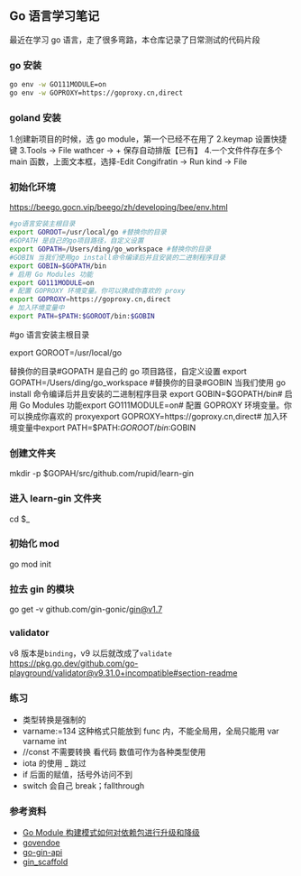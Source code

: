 ## Go 语言学习笔记

最近在学习 go 语言，走了很多弯路，本仓库记录了日常测试的代码片段

### go 安装

```bash
go env -w GO111MODULE=on
go env -w GOPROXY=https://goproxy.cn,direct
```

### goland 安装

1.创建新项目的时候，选 go module，第一个已经不在用了
2.keymap 设置快捷键
3.Tools -> File wathcer -> + 保存自动排版【已有】 4.一个文件件存在多个 main 函数，上面文本框，选择-Edit Congifratin -> Run kind -> File

### 初始化环境

https://beego.gocn.vip/beego/zh/developing/bee/env.html

```bash
#go语言安装主根目录
export GOROOT=/usr/local/go #替换你的目录
#GOPATH 是自己的go项目路径，自定义设置
export GOPATH=/Users/ding/go_workspace #替换你的目录
#GOBIN 当我们使用go install命令编译后并且安装的二进制程序目录
export GOBIN=$GOPATH/bin
# 启用 Go Modules 功能
export GO111MODULE=on
# 配置 GOPROXY 环境变量。你可以换成你喜欢的 proxy
export GOPROXY=https://goproxy.cn,direct
# 加入环境变量中
export PATH=$PATH:$GOROOT/bin:$GOBIN
```

#go 语言安装主根目录

export GOROOT=/usr/local/go

替换你的目录#GOPATH 是自己的 go 项目路径，自定义设置 export GOPATH=/Users/ding/go_workspace #替换你的目录#GOBIN 当我们使用 go install 命令编译后并且安装的二进制程序目录 export GOBIN=$GOPATH/bin# 启用 Go Modules 功能export GO111MODULE=on# 配置 GOPROXY 环境变量。你可以换成你喜欢的 proxyexport GOPROXY=https://goproxy.cn,direct# 加入环境变量中export PATH=$PATH:$GOROOT/bin:$GOBIN

### 创建文件夹

mkdir -p $GOPAH/src/github.com/rupid/learn-gin

### 进入 learn-gin 文件夹

cd $\_

### 初始化 mod

go mod init

### 拉去 gin 的模块

go get -v github.com/gin-gonic/gin@v1.7

### validator

v8 版本是`binding`，v9 以后就改成了`validate`
https://pkg.go.dev/github.com/go-playground/validator@v9.31.0+incompatible#section-readme

### 练习

- 类型转换是强制的
- varname:=134 这种格式只能放到 func 内，不能全局用，全局只能用 var varname int
- //const 不需要转换 看代码 数值可作为各种类型使用
- iota 的使用 \_ 跳过
- if 后面的赋值，括号外访问不到
- switch 会自己 break；fallthrough

### 参考资料

- [Go Module 构建模式如何对依赖包进行升级和降级](http://www.go-day.cn/detail/6.html)
- [govendoe](https://blog.csdn.net/weixin_33389183/article/details/112099594)
- [go-gin-api](https://github.com/xinliangnote/go-gin-api)
- [gin_scaffold](https://github.com/e421083458/gin_scaffold)
